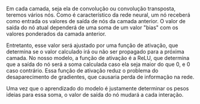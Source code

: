Em cada camada, seja ela de convolução ou convolução transposta, teremos vários nós. Como é característico da rede neural, um nó receberá como entrada os valores de saída de nós da camada anterior. O valor de saída do nó atual dependerá de uma soma de um valor "bias" com os valores ponderados da camada anterior. 

Entretanto, esse valor será ajustado por uma função de ativação, que determina se o valor calculado irá ou não ser propagado para a próxima camada. No nosso modelo, a função de ativação é a ReLU, que determina que a saída do nó será a soma calculada caso ela seja maior do que 0, e 0 caso contrário. Essa função de ativação reduz o problema do desaparecimento de gradientes, que causaria perda de informação na rede.

Uma vez que o aprendizado do modelo é justamente determinar os pesos ideias para essa soma, o valor de saída do nó mudará a cada interação.